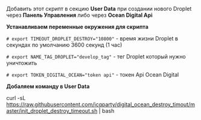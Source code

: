 

Добавить этот скрипт в секцию **User Data** при создании нового Droplet через **Панель Управления** либо через **Ocean Digital Api**






**Устанавливаем переменные окружения для скрипта**

`# export TIMEOUT_DROPLET_DESTROY="10800"` - время жизни Droplet в секундах по умолчанию 3600 секунд (1 час)

`# export NAME_TAG_DROPLET="develop_tag"` - тег Droplet который нужно уничтожить

`# export TOKEN_DIGITAL_OCEAN="token api"` - токен Api Ocean Digital


**Добаляем команду в User Data**


curl -sL https://raw.githubusercontent.com/icqparty/digital_ocean_destroy_timout/master/init_droplet_destroy_timeout.sh | bash
